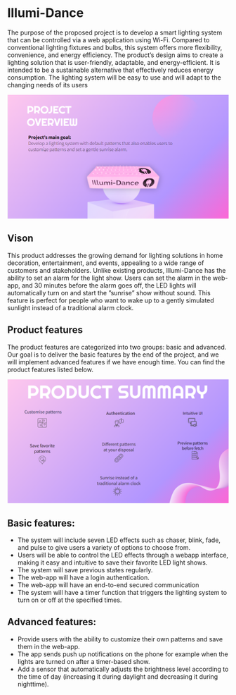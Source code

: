# Illumi-Dance

The purpose of the proposed project is to develop a smart lighting system that can be controlled via a web
application using Wi-Fi. Compared to conventional lighting fixtures and bulbs, this system offers more
flexibility, convenience, and energy efficiency. The product’s design aims to create a lighting solution that
is user-friendly, adaptable, and energy-efficient. It is intended to be a sustainable alternative that effectively
reduces energy consumption. The lighting system will be easy to use and will adapt to the changing needs
of its users

![alt text](https://github.com/Gaasll/Illumi-Dance/blob/main/read.png?raw=true)

## Vison

This product addresses the growing demand for lighting solutions in home decoration,
entertainment, and events, appealing to a wide range of customers and stakeholders. Unlike existing
products, Illumi-Dance has the ability to set an alarm for the light show. Users can set the alarm in the
web-app, and 30 minutes before the alarm goes off, the LED lights will automatically turn on and start the
”sunrise” show without sound. This feature is perfect for people who want to wake up to a gently simulated
sunlight instead of a traditional alarm clock.



## Product features

The product features are categorized into two groups: basic and advanced. Our goal is to deliver the basic
features by the end of the project, and we will implement advanced features if we have enough time. You
can find the product features listed below.

![alt text](https://github.com/Gaasll/Illumi-Dance/blob/main/read2.png?raw=true)

## Basic features:

* The system will include seven LED effects such as chaser, blink, fade, and pulse to give users a
variety of options to choose from.
* Users will be able to control the LED effects through a webapp interface, making it easy and intuitive
to save their favorite LED light shows.
* The system will save previous states regularly.
* The web-app will have a login authentication.
* The web-app will have an end-to-end secured communication
* The system will have a timer function that triggers the lighting system to turn on or off at the specified
times.

## Advanced features:
* Provide users with the ability to customize their own patterns and save them in the web-app.
* The app sends push up notifications on the phone for example when the lights are turned on after a
timer-based show.
* Add a sensor that automatically adjusts the brightness level according to the time of day (increasing
it during daylight and decreasing it during nighttime).
